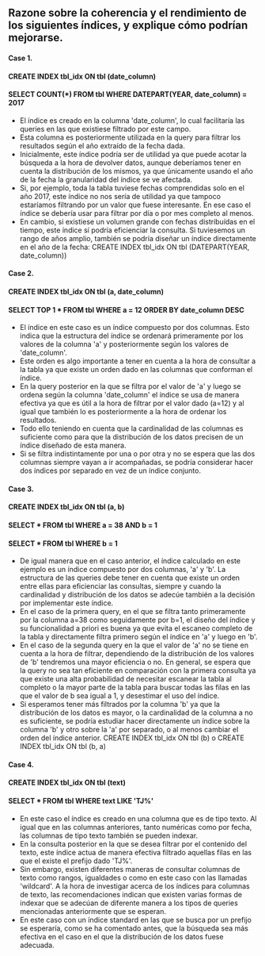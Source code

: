 ##  Razone sobre la coherencia y el rendimiento de los siguientes índices, y explique cómo podrían mejorarse.

#### Case 1. 
#### CREATE INDEX tbl_idx ON tbl (date_column)
#### SELECT COUNT(*) FROM tbl WHERE DATEPART(YEAR, date_column) = 2017

- El índice es creado en la columna 'date_column', lo cual facilitaría las queries en las que existiese filtrado por este campo.
- Esta columna es posteriormente utilizada en la query para filtrar los resultados según el año extraído de la fecha dada.
- Inicialmente, este índice podría ser de utilidad ya que puede acotar la búsqueda a la hora de devolver datos, aunque deberíamos tener en cuenta la distribución de los mismos, ya que únicamente usando el año de la fecha la granularidad del índice se ve afectada.
- Si, por ejemplo, toda la tabla tuviese fechas comprendidas solo en el año 2017, este índice no nos sería de utilidad ya que tampoco estaríamos filtrando por un valor que fuese interesante. En ese caso el índice se debería usar para filtrar por día o por mes completo al menos.
- En cambio, si existiese un volumen grande con fechas distribuídas en el tiempo, este índice sí podría eficienciar la consulta. Si tuviesemos un rango de años amplio, también se podría diseñar un índice directamente en el año de la fecha: CREATE INDEX tbl_idx ON tbl (DATEPART(YEAR, date_column))

#### Case 2.
#### CREATE INDEX tbl_idx ON tbl (a, date_column)
#### SELECT TOP 1 * FROM tbl WHERE a = 12 ORDER BY date_column DESC

- El índice en este caso es un índice compuesto por dos columnas. Esto indica que la estructura del índice se ordenará primeramente por los valores de la columna 'a' y posteriormente según los valores de 'date_column'.
- Este orden es algo importante a tener en cuenta a la hora de consultar a la tabla ya que existe un orden dado en las columnas que conforman el índice.
- En la query posterior en la que se filtra por el valor de 'a' y luego se ordena según la columna 'date_column' el índice se usa de manera efectiva ya que es útil a la hora de filtrar por el valor dado (a=12) y al igual que también lo es posteriormente a la hora de ordenar los resultados.
- Todo ello teniendo en cuenta que la cardinalidad de las columnas es suficiente como para que la distribución de los datos precisen de un índice diseñado de esta manera.
- Si se filtra indistintamente por una o por otra y no se espera que las dos columnas siempre vayan a ir acompañadas, se podría considerar hacer dos índices por separado en vez de un índice conjunto.

#### Case 3.
#### CREATE INDEX tbl_idx ON tbl (a, b)
#### SELECT * FROM tbl WHERE a = 38 AND b = 1
#### SELECT * FROM tbl WHERE b = 1

- De igual manera que en el caso anterior, el índice calculado en este ejemplo es un índice compuesto por dos columnas, 'a' y 'b'. La estructura de las queries debe tener en cuenta que existe un orden entre ellas para eficienciar las consultas, siempre y cuando la cardinalidad y distribución de los datos se adecúe también a la decisión por implementar este índice.
- En el caso de la primera query, en el que se filtra tanto primeramente por la columna a=38 como seguidamente por b=1, el diseño del índice y su funcionalidad a priori es buena ya que evita el escaneo completo de la tabla y directamente filtra primero según el índice en 'a' y luego en 'b'.
- En el caso de la segunda query en la que el valor de 'a' no se tiene en cuenta a la hora de filtrar, dependiendo de la distribución de los valores de 'b' tendremos una mayor eficiencia o no. En general, se espera que la query no sea tan eficiente en comparación con la primera consulta ya que existe una alta probabilidad de necesitar escanear la tabla al completo o la mayor parte de la tabla para buscar todas las filas en las que el valor de b sea igual a 1, y desestimar el uso del índice.
- Si esperamos tener más filtrados por la columna 'b' ya que la distribución de los datos es mayor, o la cardinalidad de la columna a no es suficiente, se podría estudiar hacer directamente un índice sobre la columna 'b' y otro sobre la 'a' por separado, o al menos cambiar el orden del índice anterior. CREATE INDEX tbl_idx ON tbl (b) o CREATE INDEX tbl_idx ON tbl (b, a)

#### Case 4.
#### CREATE INDEX tbl_idx ON tbl (text)
#### SELECT * FROM tbl WHERE text LIKE 'TJ%'

- En este caso el índice es creado en una columna que es de tipo texto. Al igual que en las columnas anteriores, tanto numéricas como por fecha, las columnas de tipo texto también se pueden indexar.
- En la consulta posterior en la que se desea filtrar por el contenido del texto, este índice actua de manera efectiva filtrado aquellas filas en las que el existe el prefijo dado 'TJ%'.
- Sin embargo, existen diferentes maneras de consultar columnas de texto como rangos, igualdades o como en este caso con las llamadas 'wildcard'. A la hora de investigar acerca de los índices para columnas de texto, las recomendaciones indican que existen varias formas de indexar que se adecúan de diferente manera a los tipos de queries mencionadas anteriormente que se esperan.
- En este caso con un índice standard en las que se busca por un prefijo se esperaría, como se ha comentado antes, que la búsqueda sea más efectiva en el caso en el que la distribución de los datos fuese adecuada.